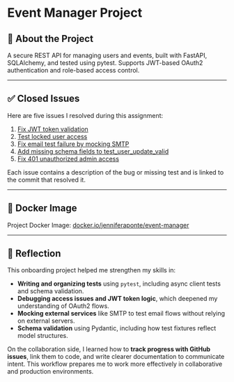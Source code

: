 # Event Manager Project

## 🔧 About the Project

A secure REST API for managing users and events, built with FastAPI, SQLAlchemy, and tested using pytest. Supports JWT-based OAuth2 authentication and role-based access control.

---

## ✅ Closed Issues

Here are five issues I resolved during this assignment:

1. [Fix JWT token validation](https://github.com/TheJenniferAponte/event_manager_project/issues/1)
2. [Test locked user access](https://github.com/TheJenniferAponte/event_manager_project/issues/2)
3. [Fix email test failure by mocking SMTP](https://github.com/TheJenniferAponte/event_manager_project/issues/3)
4. [Add missing schema fields to test_user_update_valid](https://github.com/TheJenniferAponte/event_manager_project/issues/4)
5. [Fix 401 unauthorized admin access](https://github.com/TheJenniferAponte/event_manager_project/issues/5)

Each issue contains a description of the bug or missing test and is linked to the commit that resolved it.

---

## 🐳 Docker Image

Project Docker Image: [docker.io/jenniferaponte/event-manager](https://hub.docker.com/repository/docker/jenniferaponte/event-manager)

---

## 📘 Reflection

This onboarding project helped me strengthen my skills in:

- **Writing and organizing tests** using `pytest`, including async client tests and schema validation.
- **Debugging access issues and JWT token logic**, which deepened my understanding of OAuth2 flows.
- **Mocking external services** like SMTP to test email flows without relying on external servers.
- **Schema validation** using Pydantic, including how test fixtures reflect model structures.

On the collaboration side, I learned how to **track progress with GitHub issues**, link them to code, and write clearer documentation to communicate intent. This workflow prepares me to work more effectively in collaborative and production environments.
